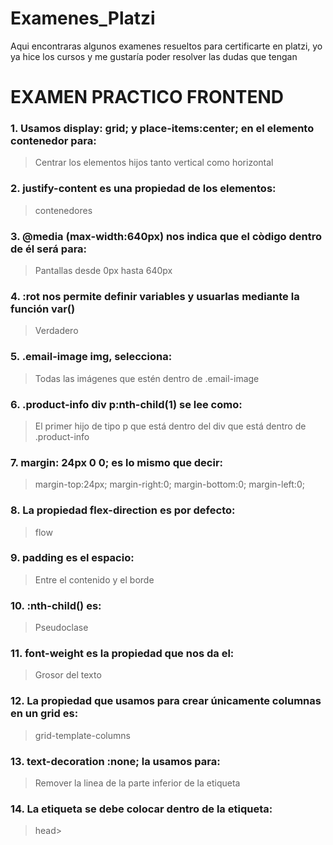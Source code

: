 # Examenes_Platzi
Aqui encontraras algunos examenes resueltos para certificarte en platzi, yo ya hice los cursos y me gustaría poder resolver las dudas que tengan 
# EXAMEN PRACTICO FRONTEND 

### 1. Usamos display: grid; y place-items:center; en el elemento contenedor para:

> Centrar los elementos hijos tanto vertical como horizontal 

### 2. justify-content es una propiedad de los elementos:
>contenedores 

### 3. @media (max-width:640px) nos indica que el còdigo dentro de él será para:
>Pantallas desde 0px hasta 640px

### 4. :rot nos permite definir variables y usuarlas mediante la función var()
>Verdadero

### 5. .email-image img, selecciona: 
>Todas las imágenes que estén dentro de .email-image 

### 6. .product-info div p:nth-child(1) se lee como:
>El primer hijo de tipo p que está dentro del div que está dentro de .product-info

### 7. margin: 24px 0 0; es lo mismo que decir:
> margin-top:24px;
> margin-right:0;
> margin-bottom:0;
> margin-left:0;

### 8. La propiedad flex-direction es por defecto: 
>flow 

### 9. padding es el espacio: 
> Entre el contenido y el borde 

### 10. :nth-child() es:
>Pseudoclase

### 11. font-weight es la propiedad que nos da el:
>Grosor del texto 

### 12. La propiedad que usamos para crear únicamente columnas en un grid es:
>grid-template-columns

### 13. text-decoration :none; la usamos para:
>Remover la linea de la parte inferior de la etiqueta <a>
 
### 14. La etiqueta <link> se debe colocar dentro de la etiqueta: 
  > head>
